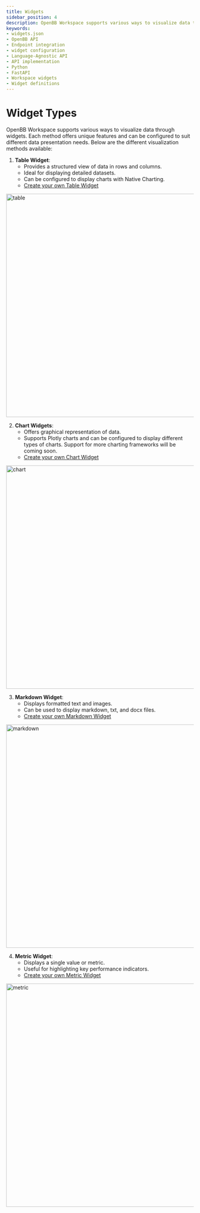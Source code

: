 ```yaml
---
title: Widgets
sidebar_position: 4
description: OpenBB Workspace supports various ways to visualize data through widgets. Each method offers unique features and can be configured to suit different data presentation needs.
keywords:
- widgets.json
- OpenBB API
- Endpoint integration
- widget configuration
- Language-Agnostic API
- API implementation
- Python
- FastAPI
- Workspace widgets
- Widget definitions
---
```


# Widget Types

OpenBB Workspace supports various ways to visualize data through widgets. Each method offers unique features and can be configured to suit different data presentation needs. Below are the different visualization methods available:

1. **Table Widget**:
   - Provides a structured view of data in rows and columns.
   - Ideal for displaying detailed datasets.
   - Can be configured to display charts with Native Charting.
   - [Create your own Table Widget](Widgets/table)

<img className="pro-border-gradient" width="600" alt="table" src="https://openbb-assets.s3.us-east-1.amazonaws.com/docs/pro/simple-table.png" />


2. **Chart Widgets**:
   - Offers graphical representation of data.
   - Supports Plotly charts and can be configured to display different types of charts. Support for more charting frameworks will be coming soon.
   - [Create your own Chart Widget](Widgets/chart)

<img className="pro-border-gradient" width="600" alt="chart" src="https://openbb-assets.s3.us-east-1.amazonaws.com/docs/pro/plotly-chart.png" />

3. **Markdown Widget**:
   - Displays formatted text and images.
   - Can be used to display markdown, txt, and docx files.
   - [Create your own Markdown Widget](markdown.md)

<img className="pro-border-gradient" width="600" alt="markdown" src="https://openbb-assets.s3.us-east-1.amazonaws.com/docs/pro/markdown-widget.png" />

4. **Metric Widget**:
   - Displays a single value or metric.
   - Useful for highlighting key performance indicators.
   - [Create your own Metric Widget](metric.md)

<img className="pro-border-gradient" width="600" alt="metric" src="https://openbb-assets.s3.us-east-1.amazonaws.com/docs/pro/metric-widget.png" />

